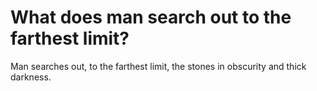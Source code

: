 # What does man search out to the farthest limit?

Man searches out, to the farthest limit, the stones in obscurity and thick darkness.

